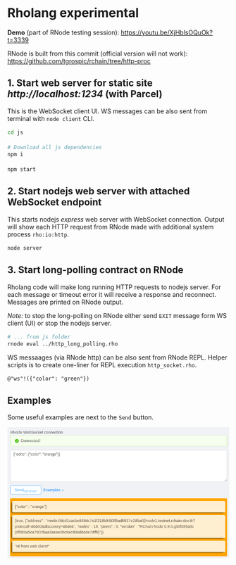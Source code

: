 # Rholang experimental

**Demo** (part of RNode testing session): https://youtu.be/XjHblsOQuOk?t=3339

RNode is built from this commit (official version will not work):
https://github.com/tgrospic/rchain/tree/http-proc

## 1. Start web server for static site _http://localhost:1234_ (with Parcel)

This is the WebSocket client UI. WS messages can be also sent from terminal with `node client` CLI. 

```sh
cd js

# Download all js dependencies
npm i

npm start
```

## 2. Start nodejs web server with attached WebSocket endpoint

This starts nodejs _express_ web server with WebSocket connection. Output will show each HTTP request from RNode made with additional system process `rho:io:http`.

```sh
node server
```

## 3. Start long-polling contract on RNode

Rholang code will make long running HTTP requests to nodejs server. For each message or timeout error it will receive a response and reconnect. Messages are printed on RNode output.

_Note:_ to stop the long-polling on RNode either send `EXIT` message form WS client (UI) or stop the nodejs server.

```sh
# ... from js folder
rnode eval ../http_long_polling.rho
```

WS messaages (via RNode http) can be also sent from RNode REPL. Helper scripts is to create one-liner for REPL execution `http_socket.rho`.

```
@"ws"!({"color": "green"})
```

## Examples

Some useful examples are next to the `Send` button.

![Sample WebSocket messages](js/demo/websocket-example.png)
